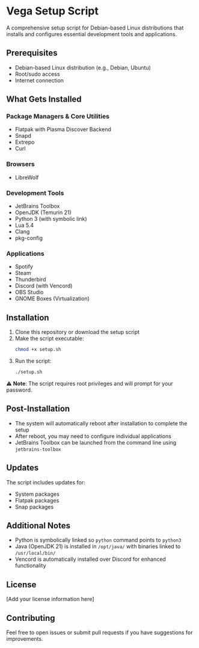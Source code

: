 # Vega Setup Script

A comprehensive setup script for Debian-based Linux distributions that installs and configures essential development tools and applications.

## Prerequisites

- Debian-based Linux distribution (e.g., Debian, Ubuntu)
- Root/sudo access
- Internet connection

## What Gets Installed

### Package Managers & Core Utilities
- Flatpak with Plasma Discover Backend
- Snapd
- Extrepo
- Curl

### Browsers
- LibreWolf

### Development Tools
- JetBrains Toolbox
- OpenJDK (Temurin 21)
- Python 3 (with symbolic link)
- Lua 5.4
- Clang
- pkg-config

### Applications
- Spotify
- Steam
- Thunderbird
- Discord (with Vencord)
- OBS Studio
- GNOME Boxes (Virtualization)

## Installation

1. Clone this repository or download the setup script
2. Make the script executable:
   ```bash
   chmod +x setup.sh
   ```
3. Run the script:
   ```bash
   ./setup.sh
   ```

⚠️ **Note**: The script requires root privileges and will prompt for your password.

## Post-Installation

- The system will automatically reboot after installation to complete the setup
- After reboot, you may need to configure individual applications
- JetBrains Toolbox can be launched from the command line using `jetbrains-toolbox`

## Updates

The script includes updates for:
- System packages
- Flatpak packages
- Snap packages

## Additional Notes

- Python is symbolically linked so `python` command points to `python3`
- Java (OpenJDK 21) is installed in `/opt/java/` with binaries linked to `/usr/local/bin/`
- Vencord is automatically installed over Discord for enhanced functionality

## License

[Add your license information here]

## Contributing

Feel free to open issues or submit pull requests if you have suggestions for improvements.
